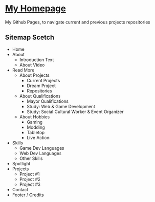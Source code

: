 # [My Homepage](IanMunster.github.io/)
My Github Pages, to navigate current and previous projects repositories

## Sitemap Scetch
- Home
- About
  - Introduction Text
  - About Video
- Read More
  - About Projects
    - Current Projects
    - Dream Project
    - Repositories
  - About Qualifications
    - Mayor Qualifications
    - Study: Web &amp; Game Development
    - Study: Social Cultural Worker &amp; Event Organizer
  - About Hobbies
    - Gaming
    - Modding
    - Tabletop
    - Live Action
- Skills
  - Game Dev Languages
  - Web Dev Languages
  - Other Skills
- Spotlight
- Projects
  - Project #1
  - Project #2
  - Project #3
- Contact
- Footer / Credits
